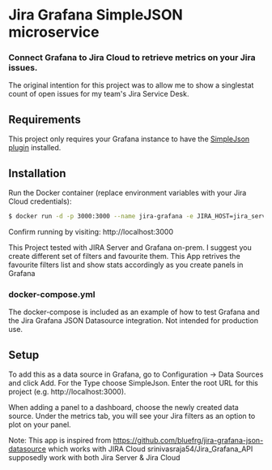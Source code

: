# Jira Grafana SimpleJSON microservice
### Connect Grafana to Jira Cloud to retrieve metrics on your Jira issues.

The original intention for this project was to allow me to show a singlestat count of open issues for my team's Jira Service Desk.



## Requirements
This project only requires your Grafana instance to have the [SimpleJson plugin](https://grafana.com/plugins/grafana-simple-json-datasource/installation) installed.

## Installation

Run the Docker container (replace environment variables with your Jira Cloud credentials):
```bash
$ docker run -d -p 3000:3000 --name jira-grafana -e JIRA_HOST=jira_server.com -e JIRA_USER=srinivasraja54 -e JIRA_PASS=XXXX bluefrg/jira-grafana-json-datasource
```

Confirm running by visiting: http://localhost:3000

This Project tested with JIRA Server and Grafana on-prem. I suggest you create different set of filters and favourite them.
This App retrives the favourite filters list and show stats accordingly as you create panels in Grafana


### docker-compose.yml
The docker-compose is included as an example of how to test Grafana and  the Jira Grafana JSON Datasource integration. Not intended for production use.

## Setup
To add this as a data source in Grafana, go to Configuration -> Data Sources and click Add. For the Type choose SimpleJson. Enter the root URL for this project (e.g. http://localhost:3000).

When adding a panel to a dashboard, choose the newly created data source. Under the metrics tab, you will see your Jira filters as an option to plot on your panel.



Note: This app is inspired from https://github.com/bluefrg/jira-grafana-json-datasource which works with JIRA Cloud
srinivasraja54/Jira_Grafana_API supposedly work with both Jira Server & Jira Cloud


